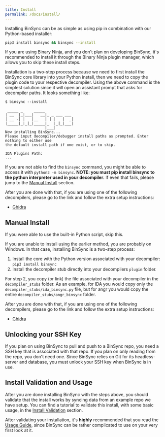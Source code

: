 ```yaml
---
title: Install
permalink: /docs/install/
---
```


Installing BinSync can be as simple as using pip in combination with our Python-based installer:
```bash
pip3 install binsync && binsync --install 
```

If you are using Binary Ninja, and you don't plan on developing BinSync, it's recommended to install it through the 
Binary Ninja plugin manager, which allows you to skip these install steps. 

Installation is a two-step process because we need to first install the BinSync core library into your Python install,
then we need to copy the plugin code to your respective decompiler. Using the above command is the simplest solution
since it will open an assistant prompt that asks for decompiler paths. It looks something like:
```
$ binsync --install

 _____ _     _____
| __  |_|___|   __|_ _ ___ ___
| __ -| |   |__   | | |   |  _|
|_____|_|_|_|_____|_  |_|_|___|
                  |___|
Now installing BinSync...
Please input decompiler/debugger install paths as prompted. Enter nothing to either use
the default install path if one exist, or to skip.

IDA Plugins Path:
...
``` 

If you are not able to find the `binsync` command, you might be able to access it with `python3 -m binsync`. 
**NOTE: you must pip install binsync to the python interpreter used in your decompiler**. If even that fails,
please jump to the [Manual Install](#manual-install) section.

After you are done with that, if you are using one of the following decompilers, please go to the link
and follow the extra setup instructions:
- [Ghidra](../ghidra)

## Manual Install

If you were able to use the built-in Python script, skip this. 

If you are unable to install using the earlier method, you are probably on Windows. In that case, installing
BinSync is a two-step process: 
1. Install the core with the Python version associated with your decompiler: `pip3 install binsync`
2. Install the decompiler stub directly into your decompilers `plugin` folder.

For step 2, you copy (or link) the file associated with your decompiler in the `decompiler_stubs` folder. As an example, for IDA you would copy only
the `decompiler_stubs/ida_binsync.py` file, but for angr you would copy the entire `decompiler_stubs/angr_binsync` folder. 

After you are done with that, if you are using one of the following decompilers, please go to the link
and follow the extra setup instructions:
- [Ghidra](../ghidra)

## Unlocking your SSH Key
If you plan on using BinSync to pull and push to a BinSync repo, you need a SSH key that is associated with that repo. If you plan 
on only reading from the repo, you don't need one. Since BinSync relies on Git for its headless-server and database, you must unlock
your SSH key when BinSync is in use.

## Install Validation and Usage
After you are done installing BinSync with the steps above, you should validate that the install works by syncing data from an example repo we have setup. 
You can find a tutorial to validate this install, with some basic usage, in the [Install Validation](/docs/install-validation) section.

After validating your installation, it's **highly** recommended that you read the [Usage Guide](/docs/fundamentals), since BinSync can be rather complicated to 
use on your very first look at it. 

